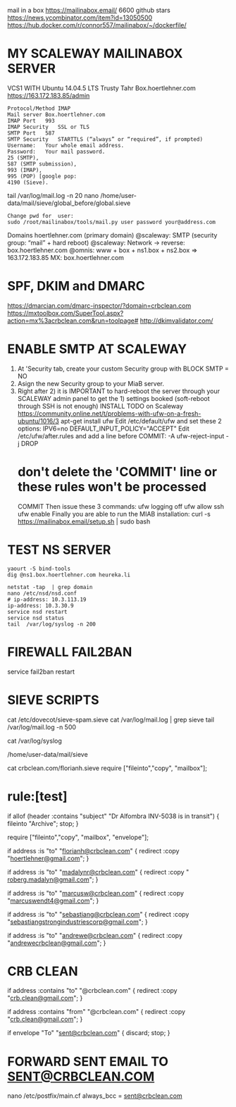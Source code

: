 mail in a box https://mailinabox.email/   6600 github stars
https://news.ycombinator.com/item?id=13050500
https://hub.docker.com/r/connor557/mailinabox/~/dockerfile/


# MY SCALEWAY MAILINABOX SERVER
VCS1 WITH Ubuntu 14.04.5 LTS Trusty Tahr
 	Box.hoertlehner.com
 	https://163.172.183.85/admin

 	Protocol/Method	IMAP
 	Mail server	Box.hoertlehner.com
 	IMAP Port	993
 	IMAP Security	SSL or TLS
 	SMTP Port	587
 	SMTP Security	STARTTLS (“always” or “required”, if prompted)
 	Username:	Your whole email address.
 	Password:	Your mail password.
 	25 (SMTP), 
  	587 (SMTP submission), 
 	993 (IMAP), 
 	995 (POP) [google pop: 
 	4190 (Sieve).


tail /var/log/mail.log -n 20
nano /home/user-data/mail/sieve/global_before/global.sieve


 	Change pwd for  user:
 	sudo /root/mailinabox/tools/mail.py user password your@address.com
Domains
  	hoertlehner.com (primary domain)
 	@scaleway: SMTP (security group: “mail” + hard reboot)
 	@scaleway: Network -> reverse: box.hoertlehner.com
	@omnis: www + box + ns1.box + ns2.box => 163.172.183.85
 	        MX: box.hoertlehner.com
 

# SPF, DKIM and DMARC

https://dmarcian.com/dmarc-inspector/?domain=crbclean.com
https://mxtoolbox.com/SuperTool.aspx?action=mx%3acrbclean.com&run=toolpage#
http://dkimvalidator.com/

# ENABLE SMTP AT SCALEWAY
1) At 'Security tab, create your custom Security group with BLOCK SMTP = NO
2) Asign the new Security group to your MiaB server.
3) Right after 2) it is IMPORTANT to hard-reboot the server through your SCALEWAY admin panel to get the 1)  settings booked (soft-reboot through SSH is not enough)
INSTALL TODO on Scaleway
https://community.online.net/t/problems-with-ufw-on-a-fresh-ubuntu/1016/3
apt-get install ufw
Edit /etc/default/ufw and set these 2 options:
 	IPV6=no
 	DEFAULT_INPUT_POLICY="ACCEPT"
Edit /etc/ufw/after.rules and add a line before COMMIT:
 	-A ufw-reject-input -j DROP
 	# don't delete the 'COMMIT' line or these rules won't be processed
 	COMMIT
Then issue these 3 commands:
ufw logging off
ufw allow ssh
ufw enable
Finally you are able to run the MIAB installation:
 	curl -s https://mailinabox.email/setup.sh | sudo bash

# TEST NS SERVER

 	yaourt -S bind-tools
 	dig @ns1.box.hoertlehner.com heureka.li

 	netstat -tap  | grep domain
 	nano /etc/nsd/nsd.conf  		
 	# ip-address: 10.3.113.19
 	ip-address: 10.3.30.9
 	service nsd restart
	service nsd status
 	tail  /var/log/syslog -n 200


# FIREWALL FAIL2BAN
service fail2ban restart

# SIEVE SCRIPTS

cat /etc/dovecot/sieve-spam.sieve
cat /var/log/mail.log | grep sieve
tail /var/log/mail.log -n 500

cat /var/log/syslog

/home/user-data/mail/sieve

cat crbclean.com/florianh.sieve
require ["fileinto","copy", "mailbox"];
# rule:[test]
if allof (header :contains "subject" "Dr Alfombra  INV-5038 is in transit")
{
	fileinto "Archive";
	stop;
}


require ["fileinto","copy", "mailbox", "envelope"];


if address :is "to" "florianh@crbclean.com"
{
    redirect :copy "hoertlehner@gmail.com";
}
 
if address :is "to" "madalynr@crbclean.com"
{
    redirect :copy " roberg.madalyn@gmail.com";
}
 
if address :is "to" "marcusw@crbclean.com"
{
    redirect :copy "marcuswendt4@gmail.com";
}
 
if address :is "to" "sebastiang@crbclean.com"
{
    redirect :copy "sebastiangstrongindustriescorp@gmail.com";
}
 
if address :is "to" "andrewe@crbclean.com"
{
    redirect :copy "andrewecrbclean@gmail.com";
}
 
# CRB CLEAN 

if address :contains "to" "@crbclean.com"
{
  redirect :copy "crb.clean@gmail.com";
}

if address :contains "from" "@crbclean.com"
{
   redirect :copy "crb.clean@gmail.com";
}

if envelope "To" "sent@crbclean.com"
{
  discard;
  stop;
} 

# FORWARD SENT EMAIL TO SENT@CRBCLEAN.COM
nano /etc/postfix/main.cf
always_bcc = sent@crbclean.com

